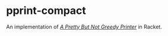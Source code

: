 pprint-compact
==============

An implementation of [_A Pretty But Not Greedy Printer_](https://jyp.github.io/pdf/Prettiest.pdf) in Racket.
